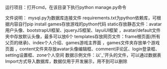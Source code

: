 运行项目：打开cmd，在该目录下执行python manage.py命令

文件说明：
mysql.py为数据库连接文件
requirements.txt为python依赖库，可根据内容自行pip install
games存放游戏的python代码
static存放静态文件：avatar用户头像、bootstrapUI框架、jqueryJS框架、layuiUI框架
，avatar/default文件夹中存放默认头像，最多可以放6个
templates存放网页文件：frame根页面(所有父页的继承)、index个人介绍、games游戏主界面
，games文件夹存放单个游戏页面
，content文件夹存放avatar头像编辑框、comment评论区、login登录框、setting设置框、zone个人空间
数据示例文件：以'_'开头的文件，可以通过数据表Import方式导入数据库，数据仅用于开发展示，用不到可以删除